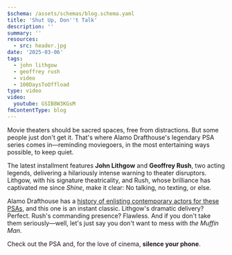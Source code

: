 ```yaml
---
$schema: /assets/schemas/blog.schema.yaml
title: 'Shut Up, Don''t Talk'
description: ''
summary: ''
resources:
  - src: header.jpg
date: '2025-03-06'
tags:
  - john lithgow
  - geoffrey rush
  - video
  - 100DaysToOffload
type: video
video:
  youtube: GSIB8W3KGsM
fmContentType: blog
---
```


Movie theaters should be sacred spaces, free from distractions. But some people just don't get it. That's where Alamo Drafthouse's legendary PSA series comes in—reminding moviegoers, in the most entertaining ways possible, to keep quiet.

The latest installment features **John Lithgow** and **Geoffrey Rush**, two acting legends, delivering a hilariously intense warning to theater disruptors. Lithgow, with his signature theatricality, and Rush, whose brilliance has captivated me since *Shine*, make it clear: No talking, no texting, or else.

Alamo Drafthouse has a [history of enlisting contemporary actors for these PSAs](https://www.youtube.com/playlist?list=PLpX5OvrhWl9I59CYEx_ZtXnSmpBQEDbWe), and this one is an instant classic. Lithgow's dramatic delivery? Perfect. Rush's commanding presence? Flawless. And if you don't take them seriously—well, let's just say you don't want to mess with *the Muffin Man*.

Check out the PSA and, for the love of cinema, **silence your phone**.
